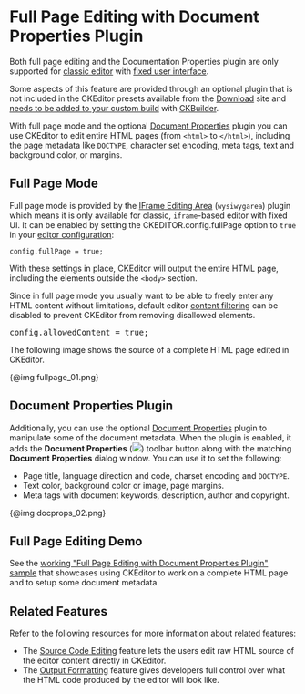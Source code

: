<!--
Copyright (c) 2003-2017, CKSource - Frederico Knabben. All rights reserved.
For licensing, see LICENSE.md.
-->

# Full Page Editing with Document Properties Plugin

<div class="requirements">
	<p>
		Both full page editing and the Documentation Properties plugin are only supported for <a href="#!/guide/dev_framed">classic editor</a> with <a href="#!/guide/dev_uitypes-section-fixed-user-interface">fixed user interface</a>.
	</p>
	<p>
	Some aspects of this feature are provided through an optional plugin that is not included in the CKEditor presets available from the <a href="http://ckeditor.com/download">Download</a> site and <a href="#!/guide/dev_plugins">needs to be added to your custom build</a> with <a href="http://ckeditor.com/builder">CKBuilder</a>.
	</p>
</div>

With full page mode and the optional [Document Properties](http://ckeditor.com/addon/docprops) plugin you can use CKEditor to edit entire HTML pages (from `<html>` to `</html>`), including the page metadata like `DOCTYPE`, character set encoding, meta tags, text and background color, or margins.

## Full Page Mode

Full page mode is provided by the [IFrame Editing Area](http://ckeditor.com/addon/wysiwygarea) (`wysiwygarea`) plugin which means it is only available for classic, `iframe`-based editor with fixed UI. It can be enabled by setting the CKEDITOR.config.fullPage option to `true` in your [editor configuration](#!/guide/dev_configuration):

	config.fullPage = true;

With these settings in place, CKEditor will output the entire HTML page, including the elements outside the `<body>` section.

<div class="tip">
	<p>
	Since in full page mode you usually want to be able to freely enter any HTML content without limitations, default editor <a href="#!/guide/dev_acf">content filtering</a> can be disabled to prevent CKEditor from removing disallowed elements.
	</p>
<pre>
config.allowedContent = true;
</pre>
</div>

The following image shows the source of a complete HTML page edited in CKEditor.

{@img fullpage_01.png}

## Document Properties Plugin

Additionally, you can use the optional [Document Properties](http://ckeditor.com/addon/docprops) plugin to manipulate some of the document metadata. When the plugin is enabled, it adds the **Document Properties** (<img class="inline" src="guides/dev_fullpage/docprops.png">) toolbar button along with the matching **Document Properties** dialog window. You can use it to set the following:

* Page title, language direction and code, charset encoding and `DOCTYPE`.
* Text color, background color or image, page margins.
* Meta tags with document keywords, description, author and copyright.

{@img docprops_02.png}

## Full Page Editing Demo

See the [working "Full Page Editing with Document Properties Plugin" sample](../samples/fullpage.html) that showcases using CKEditor to work on a complete HTML page and to setup some document metadata.

## Related Features

Refer to the following resources for more information about related features:

* The [Source Code Editing](#!/guide/dev_sourcearea) feature lets the users edit raw HTML source of the editor content directly in CKEditor.
* The [Output Formatting](#!/guide/dev_output_format) feature gives developers full control over what the HTML code produced by the editor will look like.
